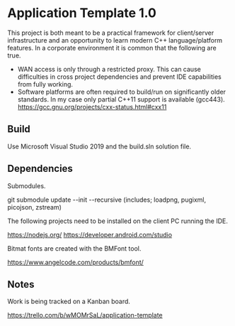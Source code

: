 # Application Template 1.0

This project is both meant to be a practical framework for client/server infrastructure and an opportunity to learn modern C++ language/platform features.  In a corporate environment it is common that the following are true.

  * WAN access is only through a restricted proxy.  This can cause difficulties in cross project dependencies and prevent IDE capabilities from fully working.
  * Software platforms are often required to build/run on significantly older standards.  In my case only partial C++11 support is available (gcc443).
    https://gcc.gnu.org/projects/cxx-status.html#cxx11

## Build

Use Microsoft Visual Studio 2019 and the build.sln solution file.

## Dependencies

Submodules.

  git submodule update --init --recursive
  (includes; loadpng, pugixml, picojson, zstream)

The following projects need to be installed on the client PC running the IDE.

  https://nodejs.org/
  https://developer.android.com/studio

Bitmat fonts are created with the BMFont tool.

  https://www.angelcode.com/products/bmfont/

## Notes

Work is being tracked on a Kanban board.

  https://trello.com/b/wMOMrSaL/application-template


